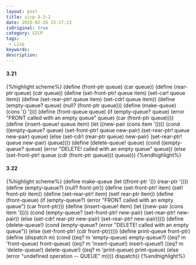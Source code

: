 ```yaml
---
layout: post
title: sicp-3-3-2
date: 2015-02-26 15:17:13
isOriginal: true
category: SICP
tags:
 - Lisp
keywords: 
description: 
---
```


#### 3.21

{%highlight scheme%}
(define (front-ptr queue) (car queue))
(define (rear-ptr queue) (cdr queue))
(define (set-front-ptr! queue item) (set-car! queue item))
(define (set-rear-ptr! queue item) (set-cdr! queue item))
(define (empty-queue? queue) (null? (front-ptr queue)))
(define (make-queue) (cons '() '()))
(define (front-queue queue)
  (if (empty-queue? queue)
      (error "FRONT called with an empty queue" queue)
      (car (front-ptr queue))))
(define (insert-queue! queue item)
  (let ((new-pair (cons item '())))
    (cond ((empty-queue? queue)
           (set-front-ptr! queue new-pair)
           (set-rear-ptr! queue new-pair)
           queue)
          (else
           (set-cdr! (rear-ptr queue) new-pair)
           (set-rear-ptr! queue new-pair)
           queue))))
(define (delete-queue! queue)
  (cond ((empty-queue? queue)
         (error "DELETE! called with an empty queue" queue))
        (else
         (set-front-ptr! queue (cdr (front-ptr queue)))
         queue)))
{%endhighlight%}

#### 3.22

{%highlight scheme%}
(define make-queue
  (let ((front-ptr '())
        (rear-ptr '()))
    (define (empty-queue?) (null? front-ptr))
    (define (set-front-ptr! item) (set! front-ptr item))
    (define (set-rear-ptr! item) (set! rear-ptr item))
    (define (front-queue)
      (if (empty-queue?)
        (error "FRONT called with an empty queue")
        (car front-ptr)))
    (define (insert-queue! item)
      (let ((new-pair (cons item '())))
        (cond (empty-queue?
               (set-front-ptr! new-pair)
               (set-rear-ptr! new-pair))
              (else
                (set-cdr! rear-ptr new-pair)
                (set-rear-ptr! new-pair)))))
    (define (delete-queue!)
      (cond (empty-queue?
             (error "DELETE! called with an empty queue"))
            (else
              (set-front-ptr! (cdr front-ptr)))))
    (define print-queue front-ptr)
    (define (dispatch m) 
      (cond ((eq? m 'empty-queue) empty-queue?) 
            ((eq? m 'front-queue) front-queue) 
            ((eq? m 'insert-queue!) insert-queue!) 
            ((eq? m 'delete-queue!) delete-queue!) 
            ((eq? m 'print-queue) print-queue) 
            (else (error "undefined operation -- QUEUE" m))))
     dispatch))
{%endhighlight%}
